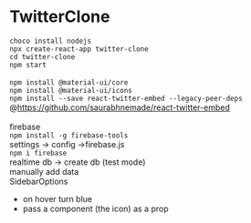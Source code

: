 # TwitterClone
 
`choco install nodejs`<br>
`npx create-react-app twitter-clone`<br>
`cd twitter-clone`<br>
`npm start`<br>
<br>
`npm install @material-ui/core`<br>
`npm install @material-ui/icons`<br>
`npm install --save react-twitter-embed --legacy-peer-deps` @https://github.com/saurabhnemade/react-twitter-embed<br>
<br>
firebase<br>
`npm install -g firebase-tools`<br>
settings -> config ->firebase.js<br>
`npm i firebase` <br>
realtime db -> create db (test mode)
<br>manually add data
<br>
SidebarOptions
* on hover turn blue 
* pass a component (the icon) as a  prop

